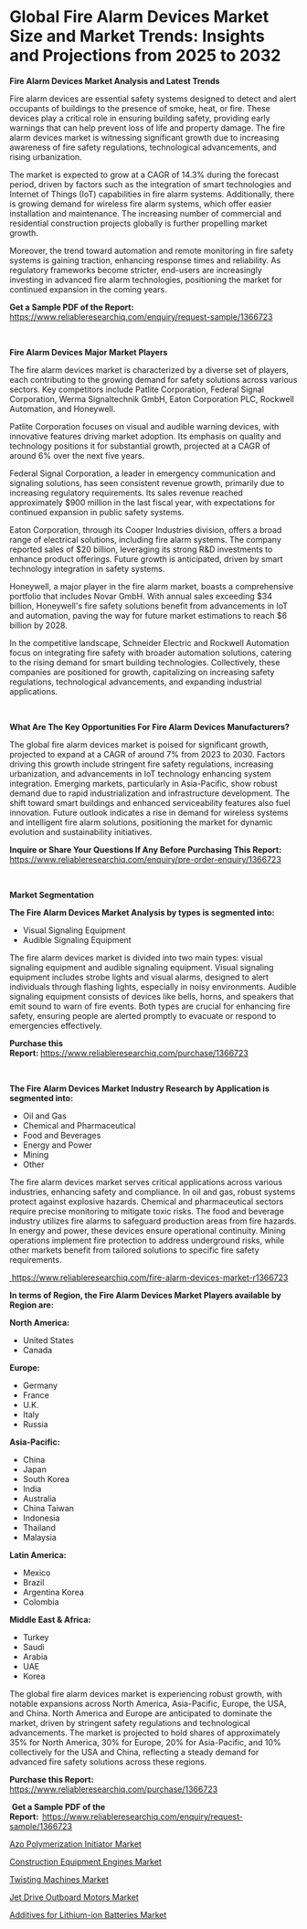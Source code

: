 <p><h1>Global Fire Alarm Devices Market Size and Market Trends: Insights and Projections from 2025 to 2032</h1></p><p><strong>Fire Alarm Devices Market Analysis and Latest Trends</strong></p>
<p><p>Fire alarm devices are essential safety systems designed to detect and alert occupants of buildings to the presence of smoke, heat, or fire. These devices play a critical role in ensuring building safety, providing early warnings that can help prevent loss of life and property damage. The fire alarm devices market is witnessing significant growth due to increasing awareness of fire safety regulations, technological advancements, and rising urbanization.</p><p>The market is expected to grow at a CAGR of 14.3% during the forecast period, driven by factors such as the integration of smart technologies and Internet of Things (IoT) capabilities in fire alarm systems. Additionally, there is growing demand for wireless fire alarm systems, which offer easier installation and maintenance. The increasing number of commercial and residential construction projects globally is further propelling market growth.</p><p>Moreover, the trend toward automation and remote monitoring in fire safety systems is gaining traction, enhancing response times and reliability. As regulatory frameworks become stricter, end-users are increasingly investing in advanced fire alarm technologies, positioning the market for continued expansion in the coming years.</p></p>
<p><strong>Get a Sample PDF of the Report:&nbsp;</strong> <a href="https://www.reliableresearchiq.com/enquiry/request-sample/1366723?utm_campaign=1087&utm_medium=2&utm_source=Github&utm_content=ia&utm_term=22032025&utm_id=fire-alarm-devices">https://www.reliableresearchiq.com/enquiry/request-sample/1366723</a></p>
<p>&nbsp;</p>
<p><strong>Fire Alarm Devices Major Market Players</strong></p>
<p><p>The fire alarm devices market is characterized by a diverse set of players, each contributing to the growing demand for safety solutions across various sectors. Key competitors include Patlite Corporation, Federal Signal Corporation, Werma Signaltechnik GmbH, Eaton Corporation PLC, Rockwell Automation, and Honeywell.</p><p>Patlite Corporation focuses on visual and audible warning devices, with innovative features driving market adoption. Its emphasis on quality and technology positions it for substantial growth, projected at a CAGR of around 6% over the next five years.</p><p>Federal Signal Corporation, a leader in emergency communication and signaling solutions, has seen consistent revenue growth, primarily due to increasing regulatory requirements. Its sales revenue reached approximately $900 million in the last fiscal year, with expectations for continued expansion in public safety systems.</p><p>Eaton Corporation, through its Cooper Industries division, offers a broad range of electrical solutions, including fire alarm systems. The company reported sales of $20 billion, leveraging its strong R&D investments to enhance product offerings. Future growth is anticipated, driven by smart technology integration in safety systems.</p><p>Honeywell, a major player in the fire alarm market, boasts a comprehensive portfolio that includes Novar GmbH. With annual sales exceeding $34 billion, Honeywell's fire safety solutions benefit from advancements in IoT and automation, paving the way for future market estimations to reach $6 billion by 2028.</p><p>In the competitive landscape, Schneider Electric and Rockwell Automation focus on integrating fire safety with broader automation solutions, catering to the rising demand for smart building technologies. Collectively, these companies are positioned for growth, capitalizing on increasing safety regulations, technological advancements, and expanding industrial applications.</p></p>
<p>&nbsp;</p>
<p><strong>What Are The Key Opportunities For Fire Alarm Devices Manufacturers?</strong></p>
<p><p>The global fire alarm devices market is poised for significant growth, projected to expand at a CAGR of around 7% from 2023 to 2030. Factors driving this growth include stringent fire safety regulations, increasing urbanization, and advancements in IoT technology enhancing system integration. Emerging markets, particularly in Asia-Pacific, show robust demand due to rapid industrialization and infrastructure development. The shift toward smart buildings and enhanced serviceability features also fuel innovation. Future outlook indicates a rise in demand for wireless systems and intelligent fire alarm solutions, positioning the market for dynamic evolution and sustainability initiatives.</p></p>
<p><strong>Inquire or Share Your Questions If Any Before Purchasing This Report:</strong> <a href="https://www.reliableresearchiq.com/enquiry/pre-order-enquiry/1366723?utm_campaign=1087&utm_medium=2&utm_source=Github&utm_content=ia&utm_term=22032025&utm_id=fire-alarm-devices">https://www.reliableresearchiq.com/enquiry/pre-order-enquiry/1366723</a></p>
<p>&nbsp;</p>
<p><strong>Market Segmentation</strong></p>
<p><strong>The Fire Alarm Devices Market Analysis by types is segmented into:</strong></p>
<p><ul><li>Visual Signaling Equipment</li><li>Audible Signaling Equipment</li></ul></p>
<p><p>The fire alarm devices market is divided into two main types: visual signaling equipment and audible signaling equipment. Visual signaling equipment includes strobe lights and visual alarms, designed to alert individuals through flashing lights, especially in noisy environments. Audible signaling equipment consists of devices like bells, horns, and speakers that emit sound to warn of fire events. Both types are crucial for enhancing fire safety, ensuring people are alerted promptly to evacuate or respond to emergencies effectively.</p></p>
<p><strong>Purchase this Report:&nbsp;</strong><a href="https://www.reliableresearchiq.com/purchase/1366723?utm_campaign=1087&utm_medium=2&utm_source=Github&utm_content=ia&utm_term=22032025&utm_id=fire-alarm-devices">https://www.reliableresearchiq.com/purchase/1366723</a></p>
<p>&nbsp;</p>
<p><strong>The Fire Alarm Devices Market Industry Research by Application is segmented into:</strong></p>
<p><ul><li>Oil and Gas</li><li>Chemical and Pharmaceutical</li><li>Food and Beverages</li><li>Energy and Power</li><li>Mining</li><li>Other</li></ul></p>
<p><p>The fire alarm devices market serves critical applications across various industries, enhancing safety and compliance. In oil and gas, robust systems protect against explosive hazards. Chemical and pharmaceutical sectors require precise monitoring to mitigate toxic risks. The food and beverage industry utilizes fire alarms to safeguard production areas from fire hazards. In energy and power, these devices ensure operational continuity. Mining operations implement fire protection to address underground risks, while other markets benefit from tailored solutions to specific fire safety requirements.</p></p>
<p><a href="https://www.reliableresearchiq.com/fire-alarm-devices-market-r1366723?utm_campaign=1087&utm_medium=2&utm_source=Github&utm_content=ia&utm_term=22032025&utm_id=fire-alarm-devices">&nbsp;https://www.reliableresearchiq.com/fire-alarm-devices-market-r1366723</a></p>
<p><strong>In terms of Region, the Fire Alarm Devices Market Players available by Region are:</strong></p>
<p>
    <p> <strong> North America: </strong>
        <ul>
            <li>United States</li>
            <li>Canada</li>
        </ul>
        </p> 
    <p> <strong> Europe: </strong>
        <ul>
            <li>Germany</li>
            <li>France</li>
            <li>U.K.</li>
            <li>Italy</li>
            <li>Russia</li>
        </ul>
        </p> 
    <p> <strong> Asia-Pacific: </strong>
        <ul>
            <li>China</li>
            <li>Japan</li>
            <li>South Korea</li>
            <li>India</li>
            <li>Australia</li>
            <li>China Taiwan</li>
            <li>Indonesia</li>
            <li>Thailand</li>
            <li>Malaysia</li>
        </ul>
        </p> 
    <p> <strong> Latin America: </strong>
        <ul>
            <li>Mexico</li>
            <li>Brazil</li>
            <li>Argentina Korea</li>
            <li>Colombia</li>
        </ul>
        </p> 
    <p> <strong> Middle East & Africa: </strong>
        <ul>
            <li>Turkey</li>
            <li>Saudi</li>
            <li>Arabia</li>
            <li>UAE</li>
            <li>Korea</li>
        </ul>
    </p>
    </p>
<p><p>The global fire alarm devices market is experiencing robust growth, with notable expansions across North America, Asia-Pacific, Europe, the USA, and China. North America and Europe are anticipated to dominate the market, driven by stringent safety regulations and technological advancements. The market is projected to hold shares of approximately 35% for North America, 30% for Europe, 20% for Asia-Pacific, and 10% collectively for the USA and China, reflecting a steady demand for advanced fire safety solutions across these regions.</p></p>
<p><strong>Purchase this Report: </strong><a href="https://www.reliableresearchiq.com/purchase/1366723?utm_campaign=1087&utm_medium=2&utm_source=Github&utm_content=ia&utm_term=22032025&utm_id=fire-alarm-devices">https://www.reliableresearchiq.com/purchase/1366723</a></p>
<p>&nbsp;<strong>Get a Sample PDF of the Report:&nbsp;&nbsp;</strong><a href="https://www.reliableresearchiq.com/enquiry/request-sample/1366723?utm_campaign=1087&utm_medium=2&utm_source=Github&utm_content=ia&utm_term=22032025&utm_id=fire-alarm-devices">https://www.reliableresearchiq.com/enquiry/request-sample/1366723</a></p>
<p><strong></strong></p>
<p><p><a href="https://github.com/borsiflorsfa/Market-Research-Report-List-1/blob/main/azo-polymerization-initiator-market.md?utm_campaign=1087&utm_medium=2&utm_source=Github&utm_content=ia&utm_term=22032025&utm_id=fire-alarm-devices">Azo Polymerization Initiator Market</a></p><p><a href="https://github.com/bibzmuiko/Market-Research-Report-List-1/blob/main/construction-equipment-engines-market.md?utm_campaign=1087&utm_medium=2&utm_source=Github&utm_content=ia&utm_term=22032025&utm_id=fire-alarm-devices">Construction Equipment Engines Market</a></p><p><a href="https://github.com/linnuripat/Market-Research-Report-List-1/blob/main/twisting-machines-market.md?utm_campaign=1087&utm_medium=2&utm_source=Github&utm_content=ia&utm_term=22032025&utm_id=fire-alarm-devices">Twisting Machines Market</a></p><p><a href="https://github.com/ikokwuihepa/Market-Research-Report-List-1/blob/main/jet-drive-outboard-motors-market.md?utm_campaign=1087&utm_medium=2&utm_source=Github&utm_content=ia&utm_term=22032025&utm_id=fire-alarm-devices">Jet Drive Outboard Motors Market</a></p><p><a href="https://github.com/larotnanonhx/Market-Research-Report-List-1/blob/main/additives-for-lithium-ion-batteries-market.md?utm_campaign=1087&utm_medium=2&utm_source=Github&utm_content=ia&utm_term=22032025&utm_id=fire-alarm-devices">Additives for Lithium-ion Batteries Market</a></p></p>